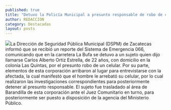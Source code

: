 ```yaml
---
published: true
title: "Detuvo la Policía Municipal a presunto responsable de robo de celular "
author: REDACCION
category: Destacadas
layout: posts
---
```


![](http://i.imgur.com/gv4PUMMm.jpg)La Dirección de Seguridad Pública Municipal (DSPM) de Zacatecas informó que se recibió un reporte del Sistema de Emergencia 066, comunicando que en la carretera La Bufa se detuvo a un sujeto quien dijo llamarse Carlos Alberto Ortiz Estrella, de 22 años, con domicilio en la colonia Las Quintas, por el presunto robo de un celular.
Por su parte, elementos de esta corporación arribaron al lugar para entrevistarse con la afectada, la cual manifestó que el hombre le arrebató su celular, por lo cual realizaron las investigaciones correspondientes para posteriormente detener al presunto responsable.
El sujeto fue trasladado al área de Barandilla de esta corporación ante el Juez Comunitario en turno, para posteriormente ser puesto a disposición de la agencia del Ministerio Público. 
